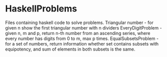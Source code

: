 # HaskellProblems
Files containing haskell code to solve problems.
Triangular number - for given n show the first triangular number with n dividers
EveryDigitProblem - given n, m and p, return n-th number from an ascending series, where every number has digits from 0 to m, max p times.
EqualSubsetsProblem - for a set of numbers, return information whether set contains subsets with equipotency, and sum of elements in both subsets is the same.
